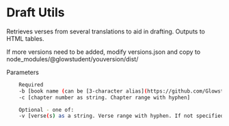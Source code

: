 # Draft Utils

Retrieves verses from several translations to aid in drafting.
Outputs to HTML tables.

If more versions need to be added, modify versions.json and copy to node_modules/@glowstudent/youversion/dist/

Parameters
```bash
    Required
    -b [book name (can be [3-character alias](https://github.com/Glowstudent777/YouVersion-API-NPM#books-and-aliases))]
    -c [chapter number as string. Chapter range with hyphen]

    Optional - one of:
    -v [verse(s) as a string. Verse range with hyphen. If not specified, the entire chapter is processed]
```

